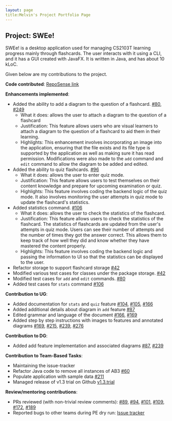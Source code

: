 ```yaml
---
layout: page
title:Melvin's Project Portfolio Page
---
```


## Project: SWEe!

SWEe! is a desktop application used for managing CS2103T learning progress mainly through flashcards. The user interacts with it using a CLI, and it has a GUI created with JavaFX. It is written in Java, and has about 10 kLoC.


Given below are my contributions to the project.

**Code contributed**: [RepoSense link](https://nus-cs2103-ay2021s1.github.io/tp-dashboard/#breakdown=true&search=&sort=groupTitle&sortWithin=title&since=2020-08-14&timeframe=commit&mergegroup=&groupSelect=groupByRepos&checkedFileTypes=docs~functional-code~test-code~other&tabOpen=true&tabType=authorship&zFR=false&tabAuthor=moyj01&tabRepo=AY2021S1-CS2103T-T17-2%2Ftp%5Bmaster%5D&authorshipIsMergeGroup=false&authorshipFileTypes=docs~functional-code~test-code~other)

**Enhancements implemented**: 
* Added the ability to add a diagram to the question of a flashcard. [#80](https://github.com/AY2021S1-CS2103T-T17-2/tp/pull/80), [#249](https://github.com/AY2021S1-CS2103T-T17-2/tp/pull/249)
  * What it does: allows the user to attach a diagram to the question of a flashcard
  * Justification: This feature allows users who are visual learners to attach a diagram to the question of a flashcard to aid them in their learning.
  * Highlights: This enhancement involves incorporating an image into the application, ensuring that the file exists and its file type is supported by the application as well as making sure it has read permission. Modifications were also made to the `add` command and `edit` command to allow the diagram to be added and edited.
* Added the ability to quiz flashcards. [#96](https://github.com/AY2021S1-CS2103T-T17-2/tp/pull/96)
  * What it does: allows the user to enter quiz mode.
  * Justification: This feature allows users to test themselves on their content knowledge and prepare for upcoming examination or quiz.
  * Highlights: This feature involves coding the backend logic of the quiz mode. It also involves monitoring the user attempts in quiz mode to update the flashcard's statistics.  
* Added statistics command. [#106](https://github.com/AY2021S1-CS2103T-T17-2/tp/pull/106)
  * What it does: allows the user to check the statistics of the flashcard.
  * Justification: This feature allows users to check the statistics of the flashcard. The statistics of flashcards are updated from the user's attempts in quiz mode. Users can see their number of attempts and the number of times they got the answer correct. This allows them to keep track of how well they did and know whether they have mastered the content properly.
  * Highlights: This feature involves coding the backend logic and passing the information to UI so that the statistics can be displayed to the user.
* Refactor storage to support flashcard storage [#42](https://github.com/AY2021S1-CS2103T-T17-2/tp/pull/42)
* Modified various test cases for classes under the package storage. [#42](https://github.com/AY2021S1-CS2103T-T17-2/tp/pull/42) 
* Modified test cases for `add` and `edit` commands. [#80](https://github.com/AY2021S1-CS2103T-T17-2/tp/pull/80)
* Added test cases for `stats` command [#106](https://github.com/AY2021S1-CS2103T-T17-2/tp/pull/106)

<div style="page-break-after: always;"></div>

**Contribution to UG**:
* Added documentation for `stats` and `quiz` feature [#104](https://github.com/AY2021S1-CS2103T-T17-2/tp/pull/104), [#105](https://github.com/AY2021S1-CS2103T-T17-2/tp/pull/105), [#166](https://github.com/AY2021S1-CS2103T-T17-2/tp/pull/166)
* Added additional details about diagram in `add` feature [#87]((https://github.com/AY2021S1-CS2103T-T17-2/tp/pull/87))
* Edited grammar and language of the document [#166](https://github.com/AY2021S1-CS2103T-T17-2/tp/pull/166), [#169](https://github.com/AY2021S1-CS2103T-T17-2/tp/pull/169)
* Added step by step instructions with images to features and annotated diagrams [#169](https://github.com/AY2021S1-CS2103T-T17-2/tp/pull/169), [#215](https://github.com/AY2021S1-CS2103T-T17-2/tp/pull/215), [#239](https://github.com/AY2021S1-CS2103T-T17-2/tp/pull/239), [#276](https://github.com/AY2021S1-CS2103T-T17-2/tp/pull/276)
  
**Contribution to DG**:
* Added add feature implementation and associated diagrams [#87](https://github.com/AY2021S1-CS2103T-T17-2/tp/pull/87), [#239](https://github.com/AY2021S1-CS2103T-T17-2/tp/pull/239)

**Contribution to Team-Based Tasks**:
* Maintaining the issue-tracker
* Refactor Java code to remove all instances of AB3 [#60](https://github.com/AY2021S1-CS2103T-T17-2/tp/pull/60)
* Populate application with sample data [#211](https://github.com/AY2021S1-CS2103T-T17-2/tp/pull/211)
* Managed release of v1.3 trial on Github [v1.3.trial](https://github.com/AY2021S1-CS2103T-T17-2/tp/releases/tag/v1.3.trial)
 
**Review/mentoring contributions**:
* PRs reviewed (with non-trivial review comments): [#89](https://github.com/AY2021S1-CS2103T-T17-2/tp/pull/89), [#94](https://github.com/AY2021S1-CS2103T-T17-2/tp/pull/94), [#101](https://github.com/AY2021S1-CS2103T-T17-2/tp/pull/101), [#109](https://github.com/AY2021S1-CS2103T-T17-2/tp/pull/109), [#172](https://github.com/AY2021S1-CS2103T-T17-2/tp/pull/172), [#189](https://github.com/AY2021S1-CS2103T-T17-2/tp/pull/189)
* Reported bugs to other teams during PE dry run: [Issue tracker](https://github.com/moyj01/ped/issues)


